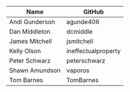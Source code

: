 | Name | GitHub |
| --- | --- |
| Andi Gunderson | agunde406 |
| Dan Middleton | dcmiddle |
| James Mitchell | jsmitchell |
| Kelly Olson | ineffectualproperty |
| Peter Schwarz | peterschwarz |
| Shawn Amundson | vaporos |
| Tom Barnes | TomBarnes |
